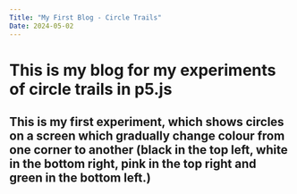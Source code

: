 ```yaml
---
Title: "My First Blog - Circle Trails"
Date: 2024-05-02
---
```

# This is my blog for my experiments of circle trails in p5.js
## This is my first experiment, which shows circles on a screen which gradually change colour from one corner to another (black in the top left, white in the bottom right, pink in the top right and green in the bottom left.)
